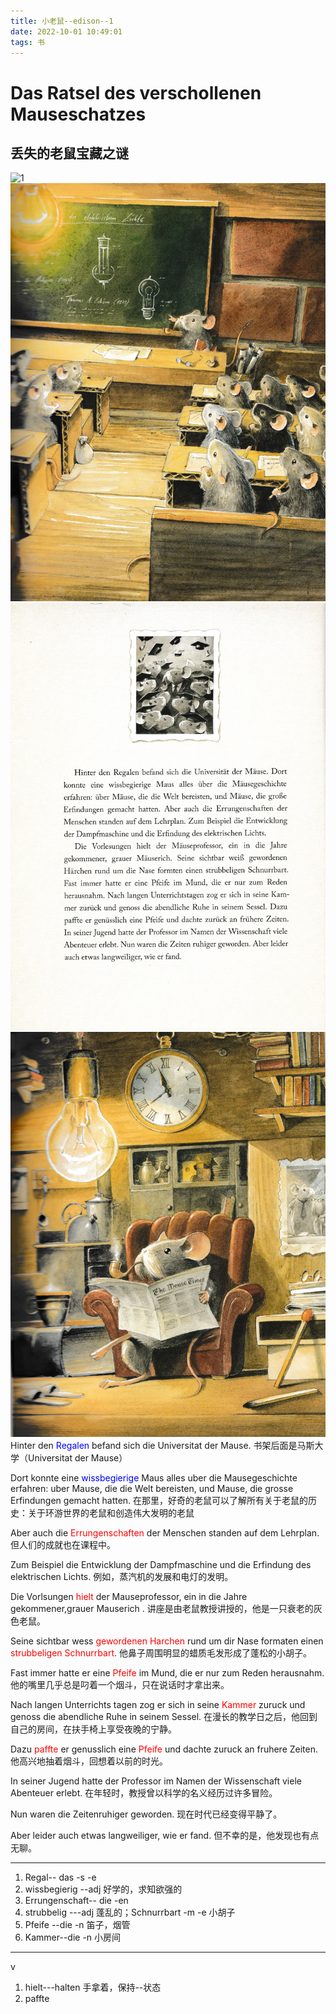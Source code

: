 ```yaml
---
title: 小老鼠--edison--1
date: 2022-10-01 10:49:01
tags: 书
---
```

# Das Ratsel des verschollenen Mauseschatzes
##  丢失的老鼠宝藏之谜

![1](./%E5%B0%8F%E8%80%81%E9%BC%A0-edison--2/1.png)
![2](./%E5%B0%8F%E8%80%81%E9%BC%A0-edison--2/2.png)
![3](./%E5%B0%8F%E8%80%81%E9%BC%A0-edison--2/3.png)
![4](./%E5%B0%8F%E8%80%81%E9%BC%A0-edison--2/4.png)
Hinter den <span style="color:blue;">Regalen</span> befand sich die Universitat der Mause.
书架后面是马斯大学（Universitat der Mause）

Dort konnte eine <span style="color:blue;">wissbegierige</span> Maus alles uber die Mausegeschichte erfahren: uber Mause, die die Welt bereisten, und Mause, die grosse Erfindungen gemacht hatten.
在那里，好奇的老鼠可以了解所有关于老鼠的历史：关于环游世界的老鼠和创造伟大发明的老鼠

Aber auch die <span style="color:red;">Errungenschaften</span> der Menschen standen auf dem Lehrplan.
但人们的成就也在课程中。


Zum Beispiel die Entwicklung der Dampfmaschine und die Erfindung des elektrischen Lichts.
例如，蒸汽机的发展和电灯的发明。


Die Vorlsungen <span style="color:red;">hielt</span> der Mauseprofessor, ein in die Jahre gekommener,grauer Mauserich .
讲座是由老鼠教授讲授的，他是一只衰老的灰色老鼠。

Seine sichtbar wess <span style="color:red;">gewordenen Harchen</span> rund um dir Nase formaten einen <span style="color:red;">strubbeligen Schnurrbart</span>.
他鼻子周围明显的蜡质毛发形成了蓬松的小胡子。

Fast immer hatte er eine <span style="color:red;">Pfeife</span> im Mund, die er nur zum Reden herausnahm.
他的嘴里几乎总是叼着一个烟斗，只在说话时才拿出来。


Nach langen Unterrichts tagen zog er sich in seine <span style="color:red;">Kammer</span> zuruck und genoss die abendliche Ruhe in seinem Sessel.
在漫长的教学日之后，他回到自己的房间，在扶手椅上享受夜晚的宁静。

Dazu <span style="color:red;">paffte</span> er genusslich eine <span style="color:red;">Pfeife</span> und dachte zuruck an fruhere Zeiten.
他高兴地抽着烟斗，回想着以前的时光。

In seiner Jugend hatte der Professor im Namen der Wissenschaft viele Abenteuer erlebt.
在年轻时，教授曾以科学的名义经历过许多冒险。

Nun waren die Zeitenruhiger geworden.
现在时代已经变得平静了。


Aber leider auch etwas langweiliger, wie er fand.
但不幸的是，他发现也有点无聊。


---------------------------------------

1. Regal-- das -s -e
2. wissbegierig --adj 好学的，求知欲强的
3. Errungenschaft-- die -en
4. strubbelig ---adj 蓬乱的；Schnurrbart -m -e 小胡子
5. Pfeife --die -n 笛子，烟管
6. Kammer--die -n 小房间

---------------------------------------
v
1. hielt---halten 手拿着，保持--状态
2. paffte